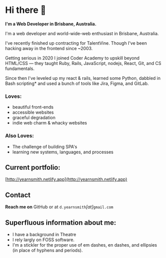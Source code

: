 # Hi there 👋

**I'm a Web Developer in Brisbane, Australia.**

I'm a web developer and world-wide-web enthusiast in Brisbane, Australia.

I've recently finished up contracting for TalentVine. Though I've been hacking away in the frontend since ~2003.

Getting serious in 2020 I joined Coder Academy to upskill beyond HTML/CSS — they taught Ruby, Rails, JavaScript, nodejs, React, Git, and CS fundamentals.

Since then I've leveled up my react & rails, learned some Python, dabbled in Bash scripting* and used a bunch of tools like Jira, Figma, and GitLab.

### Loves:

- beautiful front-ends
- accessible websites
- graceful degradation
- indie web charm & whacky websites

### Also Loves:

- The challenge of building SPA's
- learning new systems, languages, and processes

## Current portfolio:
[http://yearnsmith.netlify.app](http://yearnsmith.netlify.app)

## Contact

**Reach me on** GitHub or at `d.yearnsmith`&zwj;*&lbrack;at&rbrack;*&zwj;`gmail.com`

## Superfluous information about me:

- I have a background in Theatre
- I rely largly on FOSS software.
- I'm a stickler for the proper use of em dashes, en dashes, and ellipsies (in place of hyphens and periods).

